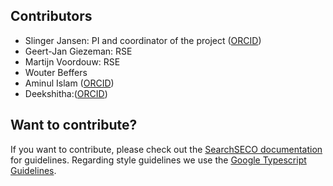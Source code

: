 ## Contributors

- Slinger Jansen: PI and coordinator of the project ([ORCID](https://orcid.org/0000-0003-3752-2868))
- Geert-Jan Giezeman: RSE
- Martijn Voordouw: RSE
- Wouter Beffers
- Aminul Islam ([ORCID](https://orcid.org/0009-0005-4792-4256))
- Deekshitha:([ORCID](https://orcid.org/0000-0003-1831-8941))

## Want to contribute?
If you want to contribute, please check out the [SearchSECO documentation](https://docs.secureseco.org/contributing#contribution-guidelines) for guidelines. Regarding style guidelines we use the [Google Typescript Guidelines](https://google.github.io/styleguide/tsguide.html).
